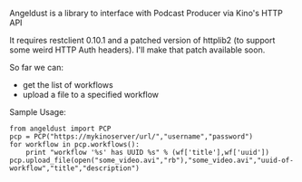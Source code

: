 Angeldust is a library to interface with Podcast Producer via
Kino's HTTP API

It requires restclient 0.10.1 and a patched version of httplib2 (to
support some weird HTTP Auth headers). I'll make that patch available
soon. 

So far we can: 

* get the list of workflows
* upload a file to a specified workflow

Sample Usage:

    from angeldust import PCP
    pcp = PCP("https://mykinoserver/url/","username","password")
    for workflow in pcp.workflows():
        print "workflow '%s' has UUID %s" % (wf['title'],wf['uuid'])
    pcp.upload_file(open("some_video.avi","rb"),"some_video.avi","uuid-of-workflow","title","description")
